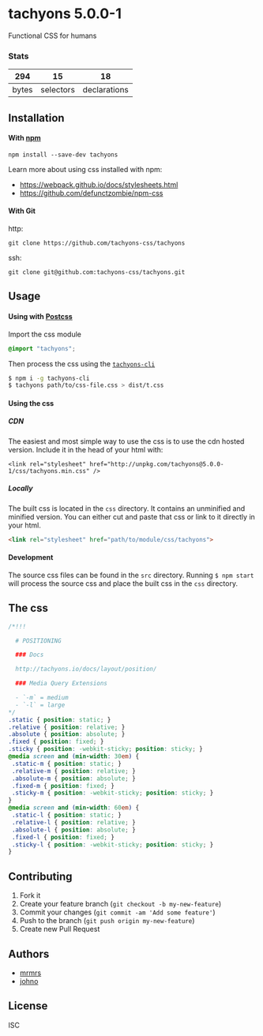 # tachyons 5.0.0-1

Functional CSS for humans

### Stats

294 | 15 | 18
---|---|---
bytes | selectors | declarations

## Installation

#### With [npm](https://npmjs.com)

```
npm install --save-dev tachyons
```

Learn more about using css installed with npm:
* https://webpack.github.io/docs/stylesheets.html
* https://github.com/defunctzombie/npm-css

#### With Git

http:
```
git clone https://github.com/tachyons-css/tachyons
```

ssh:
```
git clone git@github.com:tachyons-css/tachyons.git
```

## Usage

#### Using with [Postcss](https://github.com/postcss/postcss)

Import the css module

```css
@import "tachyons";
```

Then process the css using the [`tachyons-cli`](https://github.com/tachyons-css/tachyons-cli)

```sh
$ npm i -g tachyons-cli
$ tachyons path/to/css-file.css > dist/t.css
```

#### Using the css

##### CDN
The easiest and most simple way to use the css is to use the cdn hosted version. Include it in the head of your html with:

```
<link rel="stylesheet" href="http://unpkg.com/tachyons@5.0.0-1/css/tachyons.min.css" />
```

##### Locally
The built css is located in the `css` directory. It contains an unminified and minified version.
You can either cut and paste that css or link to it directly in your html.

```html
<link rel="stylesheet" href="path/to/module/css/tachyons">
```

#### Development

The source css files can be found in the `src` directory.
Running `$ npm start` will process the source css and place the built css in the `css` directory.

## The css

```css
/*!!!

  # POSITIONING

  ### Docs

  http://tachyons.io/docs/layout/position/

  ### Media Query Extensions

  - `-m` = medium
  - `-l` = large
*/
.static { position: static; }
.relative { position: relative; }
.absolute { position: absolute; }
.fixed { position: fixed; }
.sticky { position: -webkit-sticky; position: sticky; }
@media screen and (min-width: 30em) {
 .static-m { position: static; }
 .relative-m { position: relative; }
 .absolute-m { position: absolute; }
 .fixed-m { position: fixed; }
 .sticky-m { position: -webkit-sticky; position: sticky; }
}
@media screen and (min-width: 60em) {
 .static-l { position: static; }
 .relative-l { position: relative; }
 .absolute-l { position: absolute; }
 .fixed-l { position: fixed; }
 .sticky-l { position: -webkit-sticky; position: sticky; }
}
```

## Contributing

1. Fork it
2. Create your feature branch (`git checkout -b my-new-feature`)
3. Commit your changes (`git commit -am 'Add some feature'`)
4. Push to the branch (`git push origin my-new-feature`)
5. Create new Pull Request

## Authors

* [mrmrs](http://mrmrs.io)
* [johno](http://johnotander.com)

## License

ISC

